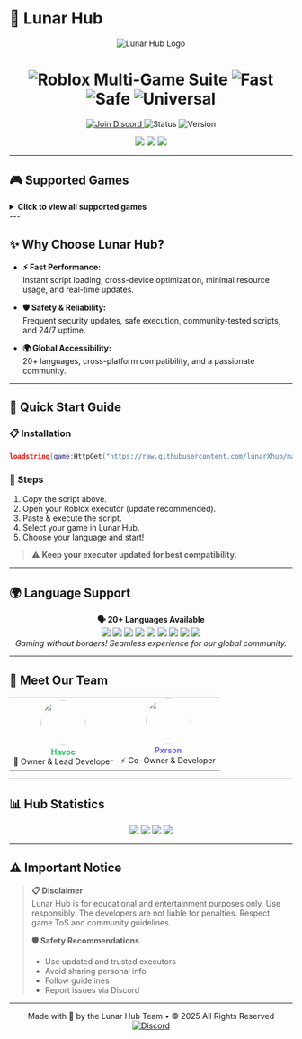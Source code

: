# 🌙 Lunar Hub

<p align="center">
  <img src="https://github.com/lunarXhvb/LunarXHub/blob/main/Images/LunarHub.png" alt="Lunar Hub Logo" width="180">
</p>

<h1 align="center">
  <img src="https://img.shields.io/badge/Roblox_Multi--Game_Suite-6C63FF?style=for-the-badge" alt="Roblox Multi-Game Suite"/>
  <img src="https://img.shields.io/badge/Fast-22c55e?style=for-the-badge" alt="Fast"/>
  <img src="https://img.shields.io/badge/Safe-94a3b8?style=for-the-badge" alt="Safe"/>
  <img src="https://img.shields.io/badge/Universal-6C63FF?style=for-the-badge" alt="Universal"/>
</h1>

<p align="center">
  <a href="https://discord.gg/fpChx9NT">
    <img src="https://img.shields.io/badge/Discord-7289DA?style=for-the-badge&logo=discord&logoColor=white" alt="Join Discord"/>
  </a>
  <img src="https://img.shields.io/badge/Status-🟢_Online-22c55e?style=for-the-badge" alt="Status"/>
  <img src="https://img.shields.io/badge/Version-1.0.0-6C63FF?style=for-the-badge" alt="Version"/>
</p>

<p align="center">
  <img src="https://img.shields.io/badge/🌍_20+_Languages-22c55e?style=for-the-badge"/>
  <img src="https://img.shields.io/badge/💻_PC_Support-6C63FF?style=for-the-badge"/>
  <img src="https://img.shields.io/badge/📱_Mobile_Support-22c55e?style=for-the-badge"/>
</p>

---

## 🎮 Supported Games

<details>
  <summary><strong>Click to view all supported games</strong></summary>
  <p align="center">
    <img src="https://github.com/lunarXhvb/LunarXHub/blob/main/Images/image.png" width="60" alt="Blox Fruits"/> &nbsp;
    <img src="https://github.com/lunarXhvb/LunarXHub/blob/main/Images/image%20(4).png" width="60" alt="Muscle Legends"/> &nbsp;
    <img src="https://github.com/lunarXhvb/LunarXHub/blob/main/Images/image%20(2).png" width="60" alt="Grow A Garden"/> &nbsp;
    <img src="https://github.com/lunarXhvb/LunarXHub/blob/main/Images/image%20(6).png" width="60" alt="Legends of Speed"/> &nbsp;
    <img src="https://github.com/lunarXhvb/LunarXHub/blob/main/Images/image%20(5).png" width="60" alt="Ninja Legends"/> &nbsp;
    <img src="https://github.com/lunarXhvb/LunarXHub/blob/main/Images/image%20(3).png" width="60" alt="Build a Boat"/> &nbsp;
    <img src="https://github.com/lunarXhvb/LunarXHub/blob/main/Images/image%20(1).png" width="60" alt="Murder Mystery 2"/>
  </p>
  <ul>
    <li><strong>Blox Fruits</strong></li>
    <li><strong>Muscle Legends</strong></li>
    <li><strong>Grow A Garden</strong></li>
    <li><strong>Legends of Speed</strong></li>
    <li><strong>Ninja Legends</strong></li>
    <li><strong>Build a Boat</strong></li>
    <li><strong>Murder Mystery 2</strong> <i>(Featured)</i></li>
  </ul>
</details>
---

## ✨ Why Choose Lunar Hub?

- **⚡ Fast Performance:**  
  Instant script loading, cross-device optimization, minimal resource usage, and real-time updates.

- **🛡️ Safety & Reliability:**  
  Frequent security updates, safe execution, community-tested scripts, and 24/7 uptime.

- **🌍 Global Accessibility:**  
  20+ languages, cross-platform compatibility, and a passionate community.

---

## 🚀 Quick Start Guide

### 📋 Installation

```lua
loadstring(game:HttpGet("https://raw.githubusercontent.com/lunarXhub/main.lua"))()
```

### 📝 Steps

1. Copy the script above.
2. Open your Roblox executor (update recommended).
3. Paste & execute the script.
4. Select your game in Lunar Hub.
5. Choose your language and start!

> ⚠️ **Keep your executor updated for best compatibility.**

---

## 🌍 Language Support

<p align="center">
  <b>🗣️ 20+ Languages Available</b>
  <br>
  <img src="https://img.shields.io/badge/English-22c55e?style=flat-square"/> <img src="https://img.shields.io/badge/Spanish-6C63FF?style=flat-square"/> <img src="https://img.shields.io/badge/French-22c55e?style=flat-square"/> <img src="https://img.shields.io/badge/German-6C63FF?style=flat-square"/>
  <img src="https://img.shields.io/badge/Chinese-22c55e?style=flat-square"/> <img src="https://img.shields.io/badge/Japanese-6C63FF?style=flat-square"/> <img src="https://img.shields.io/badge/Korean-22c55e?style=flat-square"/> <img src="https://img.shields.io/badge/Russian-6C63FF?style=flat-square"/>
  <img src="https://img.shields.io/badge/%2B12_More-f59e0b?style=flat-square"/>
  <br>
  <i>Gaming without borders! Seamless experience for our global community.</i>
</p>

---

## 👥 Meet Our Team

<table align="center">
  <tr>
    <td align="center">
      <img src="https://github.com/lunarXhvb/Lunar-Hub/blob/main/assets/havoc.gif" width="80" height="80" style="border-radius: 50%;"><br>
      <b style="color:#22c55e;">Havoc</b><br>
      👑 Owner & Lead Developer
    </td>
    <td align="center">
      <img src="https://github.com/lunarXhvb/Lunar-Hub/blob/main/assets/pxson.gif" width="80" height="80" style="border-radius: 50%;"><br>
      <b style="color:#6C63FF;">Pxrson</b><br>
      ⚡ Co-Owner & Developer
    </td>
  </tr>
</table>

---

## 📊 Hub Statistics

<p align="center">
  <img src="https://img.shields.io/badge/7%2B_Supported_Games-22c55e?style=for-the-badge"/>
  <img src="https://img.shields.io/badge/20%2B_Languages-6C63FF?style=for-the-badge"/>
  <img src="https://img.shields.io/badge/24/7_Uptime-f59e0b?style=for-the-badge"/>
  <img src="https://img.shields.io/badge/5K%2B_Active_Users-ec4899?style=for-the-badge"/>
</p>

---

## ⚠️ Important Notice

> **📋 Disclaimer**  
> Lunar Hub is for educational and entertainment purposes only. Use responsibly. The developers are not liable for penalties. Respect game ToS and community guidelines.
>
> **🛡️ Safety Recommendations**
> - Use updated and trusted executors
> - Avoid sharing personal info
> - Follow guidelines
> - Report issues via Discord

---

<p align="center">
  Made with 💜 by the Lunar Hub Team • © 2025 All Rights Reserved
  <br>
  <a href="https://discord.gg/your-discord-invite">
    <img src="https://img.shields.io/badge/Join_Our-Discord-5865F2?style=for-the-badge&logo=discord&logoColor=white" alt="Discord"/>
  </a>
</p>
